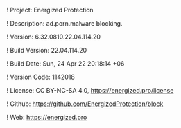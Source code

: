 ! Project: Energized Protection

! Description: ad.porn.malware blocking.

! Version: 6.32.0810.22.04.114.20

! Build Version: 22.04.114.20

! Build Date: Sun, 24 Apr 22 20:18:14 +06

! Version Code: 1142018

! License: CC BY-NC-SA 4.0, https://energized.pro/license

! Github: https://github.com/EnergizedProtection/block

! Web: https://energized.pro
